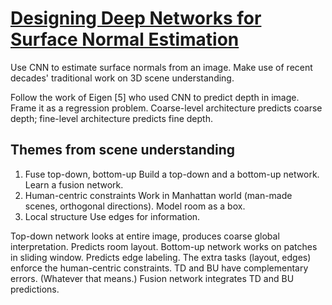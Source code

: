 # [Designing Deep Networks for Surface Normal Estimation](https://arxiv.org/abs/1411.4958)

Use CNN to estimate surface normals from an image. Make use of recent decades' traditional work on 3D scene understanding.

Follow the work of Eigen [5] who used CNN to predict depth in image. Frame it as a regression problem. Coarse-level architecture predicts coarse depth; fine-level architecture predicts fine depth.

## Themes from scene understanding

1. Fuse top-down, bottom-up
Build a top-down and a bottom-up network. Learn a fusion network.
2. Human-centric constraints
Work in Manhattan world (man-made scenes, orthogonal directions). Model room as a box.
3. Local structure
Use edges for information.

Top-down network looks at entire image, produces coarse global interpretation. Predicts room layout.
Bottom-up network works on patches in sliding window. Predicts edge labeling.
The extra tasks (layout, edges) enforce the human-centric constraints.
TD and BU have complementary errors. (Whatever that means.)
Fusion network integrates TD and BU predictions.
<!--stackedit_data:
eyJoaXN0b3J5IjpbLTU5MDQ5NDI1NSw4NDEwNjk1OTgsMTIzMT
U3NDUwN119
-->